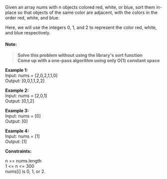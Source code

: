 Given an array nums with n objects colored red, white, or blue, sort them in-place so that objects of the same color are adjacent, with the colors in the order red, white, and blue.

Here, we will use the integers 0, 1, and 2 to represent the color red, white, and blue respectively.

#### Note:

><b>Solve this problem without using the library's sort function</b>  
><b>Come up with a one-pass algorithm using only O(1) constant space</b>

<b>Example 1:</b>  
Input: nums = [2,0,2,1,1,0]  
Output: [0,0,1,1,2,2]    

<b>Example 2:</b>  
Input: nums = [2,0,1]  
Output: [0,1,2]   

<b>Example 3:</b>  
Input: nums = [0]  
Output: [0]

<b>Example 4:</b>   
Input: nums = [1]  
Output: [1]  
 

**Constraints:**  

n == nums.length  
1 <= n <= 300  
nums[i] is 0, 1, or 2.  
